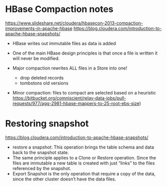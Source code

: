 # HBase Compaction notes

https://www.slideshare.net/cloudera/hbasecon-2013-compaction-improvements-in-apache-hbase
https://blog.cloudera.com/introduction-to-apache-hbase-snapshots/


- HBase writes out immutable files as data is added
 - One of the main HBase design principles is that once a file is written it will never be modified. 
 
- Major compaction rewrites ALL files in a Store into one!
  - drop deleted records
  - tombstons old versions
  
- Minor compaction: files to compact are selected based on a heuristic
https://bitbucket.org/comniscient/relay-data-jobs/pull-requests/977/agg-2981-hbase-mappers-to-25-root-ebs-size)


# Restoring snapshot

https://blog.cloudera.com/introduction-to-apache-hbase-snapshots/

- restore a snapshot: This operation brings the table schema and data back to the snapshot state.
- The same principle applies to a Clone or Restore operation. Since the files are immutable a new table is created with just “links” to the files referenced by the snapshot.
- Export Snapshot is the only operation that require a copy of the data, since the other cluster doesn’t have the data files.

